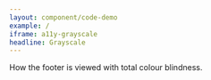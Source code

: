 ```yaml
---
layout: component/code-demo
example: /
iframe: a11y-grayscale
headline: Grayscale
---
```



How the footer is viewed with total colour blindness.
